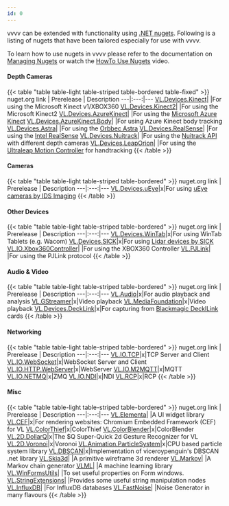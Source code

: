 ```yaml
---
id: 0
---
```

vvvv can be extended with functionality using [.NET nugets](http://nuget.org/). Following is a listing of nugets that have been tailored especially for use with vvvv.

To learn how to use nugets in vvvv please refer to the documentation on [Managing Nugets](https://thegraybook.vvvv.org/reference/libraries/dependencies.html#manage-nugets) or watch the [HowTo Use Nugets](https://youtu.be/-U_kUQ3VDog) video.

#### Depth Cameras
{{< table "table table-light table-striped table-bordered table-fixed" >}}
nuget.org link | Prerelease | Description
---|:---:|---
<a href="https://www.nuget.org/packages/VL.Devices.Kinect" target="_blank">VL.Devices.Kinect</a>| |For using the Microsoft Kinect v1/XBOX360
<a href="https://www.nuget.org/packages/VL.Devices.Kinect2" target="_blank">VL.Devices.Kinect2</a>| |For using the Microsoft Kinect2
<a href="https://www.nuget.org/packages/VL.Devices.AzureKinect" target="_blank">VL.Devices.AzureKinect</a>| |For using the [Microsoft Azure Kinect](https://azure.microsoft.com/de-de/services/kinect-dk/)
<a href="https://www.nuget.org/packages/VL.Devices.AzureKinect.Body" target="_blank">VL.Devices.AzureKinect.Body</a>| |For using Azure Kinect body tracking
<a href="https://www.nuget.org/packages/VL.Devices.Astra" target="_blank">VL.Devices.Astra</a>| |For using the [Orbbec Astra](https://orbbec3d.com/product-astra-pro/)
<a href="https://www.nuget.org/packages/VL.Devices.RealSense" target="_blank">VL.Devices.RealSense</a>| |For using the [Intel RealSense](https://www.intelrealsense.com/)
<a href="https://www.nuget.org/packages/VL.Devices.Nuitrack" target="_blank">VL.Devices.Nuitrack</a>| |For using the [Nuitrack API](http://nuitrack.com/) with different depth cameras
<a href="https://www.nuget.org/packages/VL.Devices.LeapOrion" target="_blank">VL.Devices.LeapOrion</a>| |For using the [Ultraleap Motion Controller](https://www.ultraleap.com/product/leap-motion-controller/) for handtracking
{{< /table >}}

#### Cameras
{{< table "table table-light table-striped table-bordered" >}}
nuget.org link | Prerelease | Description
---|:---:|---
<a href="https://www.nuget.org/packages/VL.Devices.uEye" target="_blank">VL.Devices.uEye</a>|x|For using [uEye cameras by IDS Imaging](https://de.ids-imaging.com/store/products/cameras/sort-by/position/sort-direction/desc.html)
{{< /table >}}

#### Other Devices
{{< table "table table-light table-striped table-bordered" >}}
nuget.org link | Prerelease | Description
---|:---:|---
<a href="https://www.nuget.org/packages/VL.Devices.WinTab" target="_blank">VL.Devices.WinTab</a>|x|For using WinTab Tablets (e.g. Wacom)
<a href="https://www.nuget.org/packages/VL.Devices.SICK" target="_blank">VL.Devices.SICK</a>|x|For using [Lidar devices by SICK](https://www.sick.com/de/de/mess-und-detektionsloesungen/3d-lidar-sensoren/c/g282752)
<a href="https://www.nuget.org/packages/VL.IO.Xbox360Controller/" target="_blank">VL.IO.Xbox360Controller</a>| |For using the XBOX360 Controller
<a href="https://www.nuget.org/packages/VL.PJLink/" target="_blank">VL.PJLink</a>| |For using the PJLink protocol
{{< /table >}}

#### Audio & Video
{{< table "table table-light table-striped table-bordered" >}}
nuget.org link | Prerelease | Description
---|:---:|---
<a href="https://www.nuget.org/packages/VL.Audio" target="_blank">VL.Audio</a>|x|For audio playback and analysis
<a href="https://www.nuget.org/packages/VL.GStreamer" target="_blank">VL.GStreamer</a>|x|Video playback
<a href="https://www.nuget.org/packages/VL.MediaFoundation" target="_blank">VL.MediaFoundation</a>|x|Video playback
<a href="https://www.nuget.org/packages/VL.Devices.DeckLink" target="_blank">VL.Devices.DeckLink</a>|x|For capturing from [Blackmagic DecklLink](https://www.blackmagicdesign.com/products/decklink) cards
{{< /table >}}

#### Networking
{{< table "table table-light table-striped table-bordered" >}}
nuget.org link | Prerelease | Description
---|:---:|---
<a href="https://www.nuget.org/packages/VL.IO.TCP" target="_blank">VL.IO.TCP</a>|x|TCP Server and Client
<a href="https://www.nuget.org/packages/VL.IO.WebSocket" target="_blank">VL.IO.WebSocket</a>|x|WebSocket Server and Client
<a href="https://www.nuget.org/packages/VL.IO.HTTP.WebServer" target="_blank">VL.IO.HTTP.WebServer</a>|x|WebServer
<a href="https://www.nuget.org/packages/VL.IO.M2MQTT" target="_blank">VL.IO.M2MQTT</a>|x|MQTT
<a href="https://www.nuget.org/packages/VL.IO.NETMQ" target="_blank">VL.IO.NETMQ</a>|x|ZMQ
<a href="https://www.nuget.org/packages/VL.IO.NDI" target="_blank">VL.IO.NDI</a>|x|NDI
<a href="https://www.nuget.org/packages/VL.RCP" target="_blank">VL.RCP</a>|x|RCP
{{< /table >}}

#### Misc
{{< table "table table-light table-striped table-bordered" >}}
nuget.org link | Prerelease | Description
---|:---:|---
<a href="https://www.nuget.org/packages/VL.Elementa" target="_blank">VL.Elementa</a>| |A UI widget library
<a href="https://www.nuget.org/packages/VL.CEF" target="_blank">VL.CEF</a>|x|For rendering websites: Chromium Embedded Framework (CEF) for VL
<a href="https://www.nuget.org/packages/VL.ColorThief" target="_blank">VL.ColorThief</a>|x|ColorThief
<a href="https://www.nuget.org/packages/VL.ColorBlender" target="_blank">VL.ColorBlender</a>|x|ColorBlender
<a href="https://www.nuget.org/packages/VL.2D.DollarQ" target="_blank">VL.2D.DollarQ</a>|x|The $Q Super-Quick 2d Gesture Recognizer for VL
<a href="https://www.nuget.org/packages/VL.2D.Voronoi" target="_blank">VL.2D.Voronoi</a>|x|Voronoi
<a href="https://www.nuget.org/packages/VL.Animation.ParticleSystem" target="_blank">VL.Animation.ParticleSystem</a>|x|CPU based particle system library
<a href="https://www.nuget.org/packages/VL.DBSCAN" target="_blank">VL.DBSCAN</a>|x|Implementation of viceroypenguin's DBSCAN .net library
<a href="https://www.nuget.org/packages/VL.Skia3d" target="_blank">VL.Skia3d</a>| |A primitive wireframe 3d renderer
<a href="https://www.nuget.org/packages/VL.Markov" target="_blank">VL.Markov</a>| |A Markov chain generator
<a href="https://www.nuget.org/packages/VLML" target="_blank">VLML</a>| |A machine learning library
<a href="https://www.nuget.org/packages/VL.WinFormsUtils" target="_blank">VL.WinFormsUtils</a>| |To set useful properties on Form windows.
<a href="https://www.nuget.org/packages/VL.StringExtensions" target="_blank">VL.StringExtensions</a>| |Provides some useful string manipulation nodes
<a href="https://www.nuget.org/packages/VL.InfluxDB" target="_blank">VL.InfluxDB</a>| |For InfluxDB databases
<a href="https://www.nuget.org/packages/VL.FastNoise" target="_blank">VL.FastNoise</a>| |Noise Generator in many flavours
{{< /table >}}

